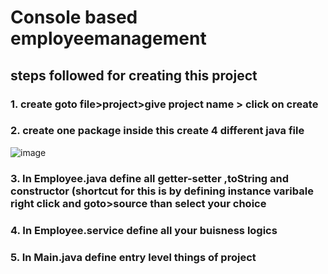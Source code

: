 # Console based employeemanagement
## steps followed for creating this project
### 1. create goto file>project>give project name > click on create
### 2. create one package inside this create 4 different java file
![image](https://github.com/suraj480/employeemanagement/assets/72219318/02353b66-99b2-476c-a0ed-9efa15194924)

### 3. In Employee.java define all getter-setter ,toString and constructor (shortcut for this is by defining instance varibale right click and goto>source than select your choice
### 4. In Employee.service define all your buisness logics
### 5. In Main.java define entry level things of project
